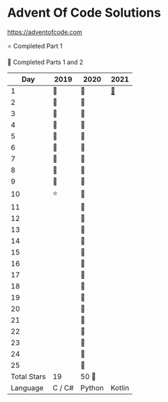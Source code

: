 # Advent Of Code Solutions

<https://adventofcode.com>

:star: Completed Part 1

:star2: Completed Parts 1 and 2

| Day  | 2019    | 2020    | 2021    |
| ---- | ------- | ------- | ------- |
| 1    | :star2: | :star2: | [:star2:](2021/src/main/kotlin/days/Day1.kt) |
| 2    | :star2: | :star2: |  |
| 3    | :star2: | :star2: |  |
| 4    | :star2: | :star2: |  |
| 5    | :star2: | :star2: |  |
| 6    | :star2: | :star2: |  |
| 7    | :star2: | :star2: |  |
| 8    | :star2: | :star2: |  |
| 9    | :star2: | :star2: |  |
| 10   | :star:  | :star2: |  |
| 11   |         | :star2: |  |
| 12   |         | :star2: |  |
| 13   |         | :star2: |  |
| 14   |         | :star2: |  |
| 15   |         | :star2: |  |
| 16   |         | :star2: |  |
| 17   |         | :star2: |  |
| 18   |         | :star2: |  |
| 19   |         | :star2: |  |
| 20   |         | :star2: |  |
| 21   |         | :star2: |  |
| 22   |         | :star2: |  |
| 23   |         | :star2: |  |
| 24   |         | :star2: |  |
| 25   |         | :star2: |  |
| Total Stars | 19 | 50 :tada: |       |
| Language | C / C# | Python | Kotlin |
